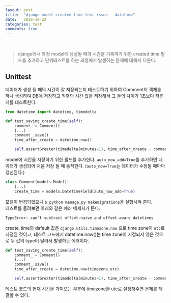 ```yaml
---
layout: post
title:  "django model created time test issue - datetime"
date:   2016-10-22
categories: test
comments: true
---
```


<br>  

> django에서 특정 model에 생설될 때의 시간을 기록하기 위한 created time 필드를 추가하고 단위테스트를 하는 과정에서 발생하는 문제에 대해서 다룬다.  

## Unittest  

데이터가 생성 될 때의 시간이 잘 저장되는지 테스트하기 위하여 Comment의 객체를 하나 생성하여 DB에 저장하고 직후의 시간 값을 저장해서 그 둘의 차이가 1초보다 작은지를 테스트한다.  

```python
from datetime import datetime, timedelta

def test_saving_create_time(self):
    comment_ = Comment()
    [...]
    comment_.save()
    time_after_create = datetime.now()

    self.assertGreater(timedelta(minutes=1), time_after_create - comment_.create_time)
```  

model에 시간을 저장하기 위한 필드를 추가한다. `auto_now_add=True`를 추가하면 데이터가 생성되어 처음 저장 될 때 동작한다. (`auto_now=True`는 데이터가 수정될 때마다 갱신된다.)  

```python
class Comment(models.Model):
    [...]
    create_time = models.DateTimeField(auto_now_add=True)
```

모델이 변경되었으니 `$ python manage.py makemigrations`을 실행시켜 준다.  
테스트를 돌려보면 아래와 같은 에러 메세지가 뜬다.  

```
TypeError: can't subtract offset-naive and offset-aware datetimes
```  

create_time의 dafault 값은 `django.utils.timezone.now` 으로 time zone이 `utc`로 지정된 것이고, 테스트 코드에서 datetime.now()는 time zone이 지정되지 않은 것으로 두 값의 type이 달라서 발생하는 에러이다.  

```python
def test_saving_create_time(self):
    comment_ = Comment()
    [...]
    comment_.save()
    time_after_create = datetime.now(timezone.utc)

    self.assertGreater(timedelta(minutes=1), time_after_create - comment_.create_time)
```  

테스트 코드의 현재 시간을 가져오는 부분에 timezone을 utc로 설정해주면 문제를 해결할 수 있다.  
